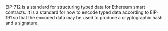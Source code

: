 EIP-712 is a standard for structuring typed data for Ethereum smart contracts. It is a standard for how to encode typed data according to EIP-191 so that the encoded data may be used to produce a cryptographic hash and a signature.